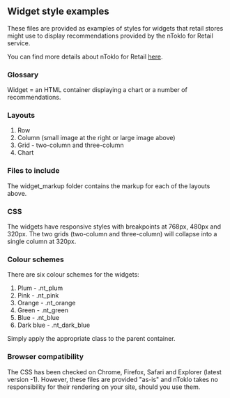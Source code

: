 ## Widget style examples

These files are provided as examples of styles for widgets that retail stores might use to display recommendations provided by the nToklo for Retail service.

You can find more details about nToklo for Retail [here](http://ntoklo.com).

### Glossary
Widget = an HTML container displaying a chart or a number of recommendations.

### Layouts
1. Row
2. Column (small image at the right or large image above)
3. Grid - two-column and three-column
4. Chart

### Files to include
The widget_markup folder contains the markup for each of the layouts above.

### CSS
The widgets have responsive styles with breakpoints at 768px, 480px and 320px. The two grids (two-column and three-column) will collapse into a single column at 320px.

### Colour schemes
There are six colour schemes for the widgets:

1. Plum - .nt_plum 
2. Pink - .nt_pink 
3. Orange - .nt_orange 
4. Green - .nt_green 
5. Blue - .nt_blue 
6. Dark blue - .nt_dark_blue  

Simply apply the appropriate class to the parent container.

### Browser compatibility
The CSS has been checked on Chrome, Firefox, Safari and Explorer (latest version -1). However, these files are provided "as-is" and nToklo takes no responsibility for their rendering on your site, should you use them.
